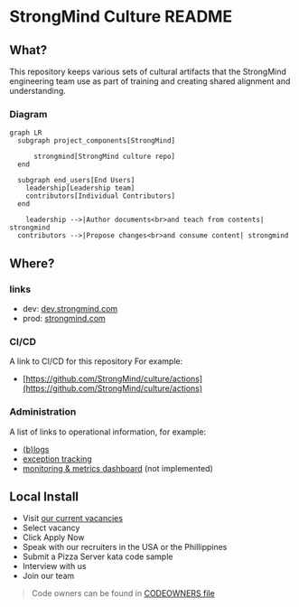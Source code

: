 # StrongMind Culture README

## What?

This repository keeps various sets of cultural artifacts that the StrongMind engineering team use as part of training and creating shared alignment and understanding. 

### Diagram

```mermaid
graph LR
  subgraph project_components[StrongMind]

	  strongmind[StrongMind culture repo]
  end

  subgraph end_users[End Users]
  	leadership[Leadership team]
  	contributors[Individual Contributors]
  end
  
	leadership -->|Author documents<br>and teach from contents| strongmind
  contributors -->|Propose changes<br>and consume content| strongmind
```

## Where?

### links

* dev: [dev.strongmind.com](https://dev.strongmind.com)
* prod: [strongmind.com](https://strongmind.com)

### CI/CD

A link to CI/CD for this repository
For example:

* [https://github.com/StrongMind/culture/actions](https://github.com/StrongMind/culture/actions)

### Administration

A list of links to operational information, for example:

* [(b)logs](https://strongmind-newsletter.netlify.app/)
* [exception tracking](https://sentry.io/organizations/strongmind-4j/)
* [monitoring & metrics dashboard](#) (not implemented)

## Local Install

* Visit [our current vacancies](https://recruiting2.ultipro.com/STR1017SMINC/JobBoard/e883a137-8797-484c-bf4d-c3d514ec5e38/?q=&o=postedDateDesc&w=&wc=&we=&wpst=&f5=fomFUKZBpE-POmuBhDZQgQ)
* Select vacancy
* Click Apply Now
* Speak with our recruiters in the USA or the Phillippines
* Submit a Pizza Server kata code sample
* Interview with us
* Join our team

> Code owners can be found in [CODEOWNERS file](./CODEOWNERS)
